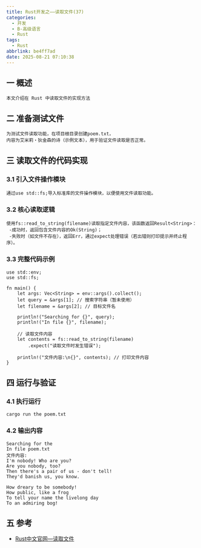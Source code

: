 ```yaml
---
title: Rust开发之——读取文件(37)
categories:
  - 开发
  - B-高级语言
  - Rust
tags:
  - Rust
abbrlink: be4ff7ad
date: 2025-08-21 07:10:38
---
```

## 一 概述

```
本文介绍在 Rust 中读取文件的实现方法
```

<!--more-->

## 二 准备测试文件

```
为测试文件读取功能，在项目根目录创建poem.txt，
内容为艾米莉・狄金森的诗（示例文本），用于验证文件读取是否正常。
```

## 三 读取文件的代码实现

### 3.1 引入文件操作模块

```
通过use std::fs;导入标准库的文件操作模块，以便使用文件读取功能。
```

### 3.2 核心读取逻辑

```
使用fs::read_to_string(filename)读取指定文件内容，该函数返回Result<String>：
 -成功时，返回包含文件内容的Ok(String)；
 -失败时（如文件不存在），返回Err，通过expect处理错误（若出错则打印提示并终止程序）。
```

### 3.3 完整代码示例

```
use std::env;
use std::fs;

fn main() {
    let args: Vec<String> = env::args().collect();
    let query = &args[1]; // 搜索字符串（暂未使用）
    let filename = &args[2]; // 目标文件名

    println!("Searching for {}", query);
    println!("In file {}", filename);

    // 读取文件内容
    let contents = fs::read_to_string(filename)
        .expect("读取文件时发生错误");

    println!("文件内容:\n{}", contents); // 打印文件内容
}
```

## 四 运行与验证

### 4.1 执行运行

```
cargo run the poem.txt
```

### 4.2 输出内容

```
Searching for the
In file poem.txt
文件内容:
I'm nobody! Who are you?
Are you nobody, too?
Then there's a pair of us - don't tell!
They'd banish us, you know.

How dreary to be somebody!
How public, like a frog
To tell your name the livelong day
To an admiring bog!
```

## 五 参考

* [Rust中文官网—读取文件](https://rust.bootcss.com/ch12-02-reading-a-file.html)